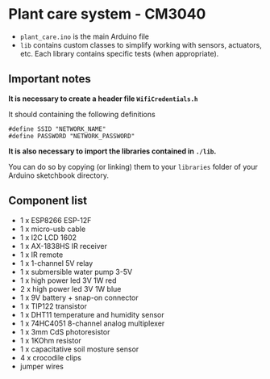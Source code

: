 # Plant care system - CM3040

- `plant_care.ino` is the main Arduino file
- `lib` contains custom classes to simplify working with sensors, actuators, etc. Each library contains specific tests (when appropriate).

## Important notes

**It is necessary to create a header file `WifiCredentials.h`**

It should containing the following definitions

```
#define SSID "NETWORK_NAME"
#define PASSWORD "NETWORK_PASSWORD"
```

**It is also necessary to import the libraries contained in `./lib`.**

You can do so by copying (or linking) them to your `libraries` folder of your Arduino sketchbook directory.

## Component list

- 1 x ESP8266 ESP-12F
- 1 x micro-usb cable
- 1 x I2C LCD 1602
- 1 x AX-1838HS IR receiver
- 1 x IR remote
- 1 x 1-channel 5V relay 
- 1 x submersible water pump 3-5V
- 1 x high power led 3V 1W red
- 2 x high power led 3V 1W blue
- 1 x 9V battery + snap-on connector
- 1 x TIP122 transistor
- 1 x DHT11 temperature and humidity sensor
- 1 x 74HC4051 8-channel analog multiplexer
- 1 x 3mm CdS photoresistor
- 1 x 1KOhm resistor
- 1 x capacitative soil mosture sensor
- 4 x crocodile clips
- jumper wires